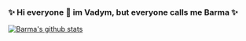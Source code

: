 ### ✨ Hi everyone 👋 im Vadym, but everyone calls me Barma ✨

<!--
**Google-Barma/google-barma** is a  _special_  repository because its `README.md` (this file) appears on your GitHub profile.

Here are some ideas to get you started:

- 🔭 I’m currently working on ...
- 🌱 I’m currently learning ...
- 👯 I’m looking to collaborate on ...
- 🤔 I’m looking for help with ...
- 💬 Ask me about ...
- 📫 How to reach me: ...
- 😄 Pronouns: ...
- ⚡ Fun fact: ...
-->
[![Barma's github stats](https://github-readme-stats.vercel.app/api?Google-Barma)](https://github.com/anuraghazra/github-readme-stats)
